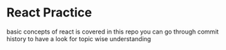 # React Practice
basic concepts of react is covered in this repo you can go through commit history to have a look for topic wise understanding
